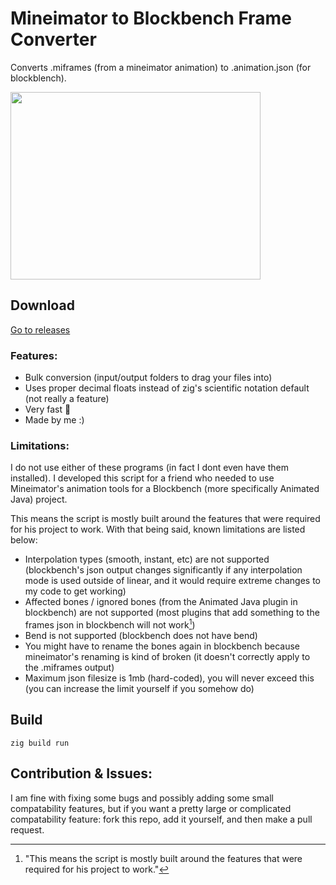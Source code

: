# Mineimator to Blockbench Frame Converter
Converts .miframes (from a mineimator animation) to .animation.json (for blockblench).

<img src="https://github.com/sarr-io/mineimator-to-blockbench/assets/49985341/699e932c-2171-4745-b00f-fce9667b4021" width="400" height="300"/>

## Download
[Go to releases](https://github.com/sarr-io/mineimator-to-blockbench/releases)

### Features:
- Bulk conversion (input/output folders to drag your files into)
- Uses proper decimal floats instead of zig's scientific notation default (not really a feature)
- Very fast 💯
- Made by me :)

### Limitations:
I do not use either of these programs (in fact I dont even have them installed). I developed this script for a friend who needed to use Mineimator's animation tools for a Blockbench (more specifically Animated Java) project.

This means the script is mostly built around the features that were required for his project to work. With that being said, known limitations are listed below:
- Interpolation types (smooth, instant, etc) are not supported (blockbench's json output changes significantly if any interpolation mode is used outside of linear, and it would require extreme changes to my code to get working)
- Affected bones / ignored bones (from the Animated Java plugin in blockbench) are not supported (most plugins that add something to the frames json in blockbench will not work[^1])
- Bend is not supported (blockbench does not have bend)
- You might have to rename the bones again in blockbench because mineimator's renaming is kind of broken (it doesn't correctly apply to the .miframes output)
- Maximum json filesize is 1mb (hard-coded), you will never exceed this (you can increase the limit yourself if you somehow do)

## Build
```zig
zig build run
```

## Contribution & Issues:
I am fine with fixing some bugs and possibly adding some small compatability features, but if you want a pretty large or complicated compatability feature: fork this repo, add it yourself, and then make a pull request.

[^1]: "This means the script is mostly built around the features that were required for his project to work."
